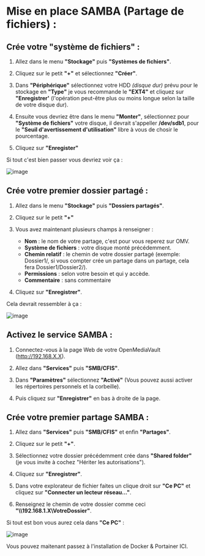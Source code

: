  # Mise en place SAMBA (Partage de fichiers) :

## Crée votre "système de fichiers" :

1. Allez dans le menu **"Stockage"** puis **"Systèmes de fichiers"**.
2. Cliquez sur le petit **"+"** et sélectionnez **"Créer"**.
3. Dans **"Périphérique"** sélectionnez votre HDD *(disque dur)* prévu pour le stockage en **"Type"** je vous recommande le **"EXT4"** et cliquez sur **"Enregistrer'**
   (l'opération peut-être plus ou moins longue selon la taille de votre disque dur).
4. Ensuite vous devriez être dans le menu **"Monter"**, sélectionnez pour **"Système de fichiers"** votre disque, il devrait s'appeller **/dev/sdb1**,
   pour le **"Seuil d'avertissement d'utilisation"** libre à vous de chosir le pourcentage.

5. Cliquez sur **"Enregister"**

Si tout c'est bien passer vous devriez voir ça :

![image](https://github.com/MrDDream/Home_NAS/blob/main/Images/Montage_OMV_HDD.png)

## Crée votre premier dossier partagé :

1. Allez dans le menu **"Stockage"** puis **"Dossiers partagés"**.
2. Cliquez sur le petit **"+"**
3. Vous avez maintenant plusieurs champs à renseigner :
   * **Nom** : le nom de votre partage, c'est pour vous reperez sur OMV.
   * **Système de fichiers** : votre disque monté précédemment.
   * **Chemin relatif** : le chemin de votre dossier partagé (exemple: Dossier1/, si vous compter crée un partage dans un partage, cela fera Dossier1/Dossier2/).
   * **Permissions** : selon votre besoin et qui y accède.
   * **Commentaire** : sans commentaire
  
4. Cliquez sur **"Enregistrer"**.

Cela devrait ressembler à ça :

![image](https://github.com/MrDDream/Home_NAS/blob/main/Images/Creation_share.png)

 ## Activez le service SAMBA :

 1. Connectez-vous à la page Web de votre OpenMediaVault (http://192.168.X.X).
 2. Allez dans **"Services"** puis **"SMB/CFIS"**.
 3. Dans **"Paramètres"** sélectionnez **"Activé"** (Vous pouvez aussi activer les répertoires personnels et la corbeille).

 4. Puis cliquez sur **"Enregistrer"** en bas à droite de la page.

## Crée votre premier partage SAMBA :

1. Allez dans **"Services"** puis **"SMB/CFIS"** et enfin **"Partages"**.
2. Cliquez sur le petit **"+"**.
3. Sélectionnez votre dossier précédemment crée dans **"Shared folder"** (je vous invite à cochez "Hériter les autorisations").
4. Cliquez sur **"Enregistrer"**.
5. Dans votre explorateur de fichier faites un clique droit sur **"Ce PC"** et cliquez sur **"Connecter un lecteur réseau..."**.

6. Renseignez le chemin de votre dossier comme ceci **"\\\192.168.1.X\VotreDossier"**.

Si tout est bon vous aurez cela dans **"Ce PC"** :
   
![image](https://github.com/MrDDream/Home_NAS/blob/main/Images/Lecteur_reseau_OMV.png)

Vous pouvez maitenant passez à l'installation de Docker & Portainer ICI.
